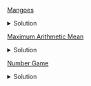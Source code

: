 [Mangoes](https://www.codingninjas.com/codestudio/contests/codestudio-weekend-contest-28/problems/19151)

<details><summary>Solution</summary>

![](https://github.com/archishmanghos/code-images/blob/master/Code-Studio/Contests/Weekend-28/A.png)

</details>


[Maximum Arithmetic Mean](https://www.codingninjas.com/codestudio/contests/codestudio-weekend-contest-28/problems/20720)

<details><summary>Solution</summary>

![](https://github.com/archishmanghos/code-images/blob/master/Code-Studio/Contests/Weekend-28/B.png)

</details>


[Number Game](https://www.codingninjas.com/codestudio/contests/codestudio-weekend-contest-28/problems/17651)

<details><summary>Solution</summary>

![](https://github.com/archishmanghos/code-images/blob/master/Code-Studio/Contests/Weekend-28/C.png)

</details>